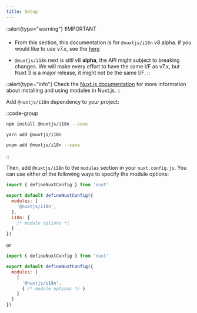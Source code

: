 ```yaml
---
title: Setup
---
```


::alert{type="warning"}
❗IMPORTANT

- From this section, this documentation is for `@nuxtjs/i18n` v8 alpha. if you would like to use v7.x, see the [here](https://i18n.nuxtjs.org/)

- `@nuxtjs/i18n` next is sitll v8 **alpha**, the API might subject to breaking changes. We will make every effort to have the same I/F as v7.x, but Nuxt 3 is a major release, it might not be the same I/F.
::

::alert{type="info"}
Check the [Nuxt.js documentation](https://v3.nuxtjs.org/guide/features/modules) for more information about installing and using modules in Nuxt.js.
::

Add `@nuxtjs/i18n` dependency to your project:

::code-group
```bash [NPM]
npm install @nuxtjs/i18n --save
```

```bash [Yarn]
yarn add @nuxtjs/i18n
```

```bash [pnpm]
pnpm add @nuxtjs/i18n --save
```
::

Then, add `@nuxtjs/i18n` to the `modules` section in your `nuxt.config.js`. You can use either of the following ways to specify the module options:

```js {}[nuxt.config.js]
import { defineNuxtConfig } from 'nuxt'

export default defineNuxtConfig({
  modules: [
    '@nuxtjs/i18n',
  ],
  i18n: {
    /* module options */
  }
})
```

or

```js {}[nuxt.config.js]
import { defineNuxtConfig } from 'nuxt'

export default defineNuxtConfig({
  modules: [
    [
      '@nuxtjs/i18n',
      { /* module options */ }
    ]
  ]
})
```
